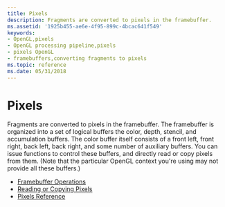 ```yaml
---
title: Pixels
description: Fragments are converted to pixels in the framebuffer.
ms.assetid: '1925b455-ae6e-4f95-899c-4bcac641f549'
keywords:
- OpenGL,pixels
- OpenGL processing pipeline,pixels
- pixels OpenGL
- framebuffers,converting fragments to pixels
ms.topic: reference
ms.date: 05/31/2018
---
```


# Pixels

Fragments are converted to pixels in the framebuffer. The framebuffer is organized into a set of logical buffers the color, depth, stencil, and accumulation buffers. The color buffer itself consists of a front left, front right, back left, back right, and some number of auxiliary buffers. You can issue functions to control these buffers, and directly read or copy pixels from them. (Note that the particular OpenGL context you're using may not provide all these buffers.)

-   [Framebuffer Operations](framebuffer-operations.md)
-   [Reading or Copying Pixels](reading-or-copying-pixels.md)
-   [Pixels Reference](pixels-reference.md)

 

 




